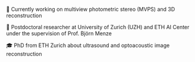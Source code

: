 🔭 Currently working on multiview photometric stereo (MVPS) and 3D reconstruction

🔭 Postdoctoral researcher at University of Zurich (UZH) and ETH AI Center under the supervision of Prof. Björn Menze

🎓 PhD from ETH Zurich about ultrasound and optoacoustic image reconstruction

<!--
**berkanlafci/berkanlafci** is a ✨ _special_ ✨ repository because its `README.md` (this file) appears on your GitHub profile.

Here are some ideas to get you started:

- 🔭 I’m currently working on ...

- 👯 I’m looking to collaborate on ...
- 🤔 I’m looking for help with ...
- 💬 Ask me about ...
- 📫 How to reach me: ...
- 😄 Pronouns: ...
- ⚡ Fun fact: ...
-->
